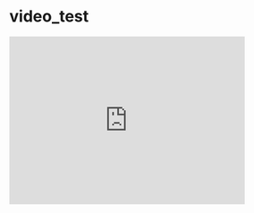 # video_test

<iframe id="kmsembed-1_03xj43q5" width="421" height="300" src="https://video.sap.com/embed/secure/iframe/entryId/1_03xj43q5/uiConfId/30317401" class="kmsembed" allowfullscreen webkitallowfullscreen mozAllowFullScreen allow="autoplay *; fullscreen *; encrypted-media *" sandbox="allow-forms allow-same-origin allow-scripts allow-top-navigation allow-pointer-lock allow-popups allow-modals allow-orientation-lock allow-popups-to-escape-sandbox allow-presentation allow-top-navigation-by-user-activation" frameborder="0" title="Kaltura Player"></iframe>
